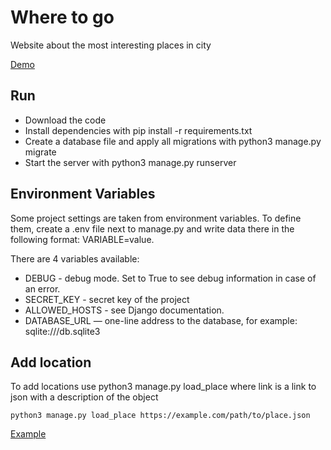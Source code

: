 # Where to go 

Website about the most interesting places in city

[Demo](https://f1r234324eb411.pythonanywhere.com/) 


## Run

* Download the code
* Install dependencies with pip install -r requirements.txt
* Create a database file and apply all migrations with python3 manage.py migrate
* Start the server with python3 manage.py runserver


## Environment Variables

Some project settings are taken from environment variables. To define them, create a .env file next to manage.py and write data there in the following format: VARIABLE=value.

There are 4 variables available:

* DEBUG - debug mode. Set to True to see debug information in case of an error.
* SECRET_KEY - secret key of the project
* ALLOWED_HOSTS - see Django documentation.
* DATABASE_URL — one-line address to the database, for example: sqlite:///db.sqlite3

## Add location

To add locations use python3 manage.py load_place <link> where link is a link to json with a description of the object
```
python3 manage.py load_place https://example.com/path/to/place.json
```
[Example](https://raw.githubusercontent.com/devmanorg/where-to-go-places/master/places/%D0%90%D1%80%D1%82-%D0%BF%D1%80%D0%BE%D1%81%D1%82%D1%80%D0%B0%D0%BD%D1%81%D1%82%D0%B2%D0%BE%20%C2%AB%D0%91%D1%83%D0%BD%D0%BA%D0%B5%D1%80%20703%C2%BB.json) 



